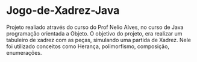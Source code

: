 # Jogo-de-Xadrez-Java

Projeto realiado através do curso do Prof Nelio Alves, no curso de Java programação orientada a Objeto.
O objetivo do projeto, era realizar um tabuleiro de xadrez com as peças, simulando uma partida de Xadrez.
Nele foi utilizado conceitos como Herança, polimorfismo, composição, enumerações.
